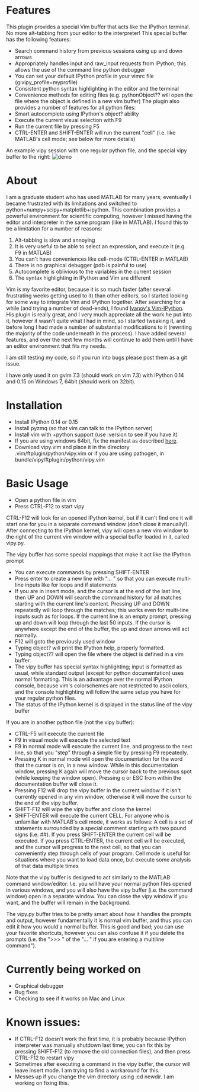 # Features
This plugin provides a special Vim buffer that acts like the IPython terminal.  No more alt-tabbing from your editor to the interpreter!  This special buffer has the following features:
* Search command history from previous sessions using up and down arrows
* Appropriately handles input and raw_input requests from IPython; this allows the use of the command line python debugger
* You can set your default IPython profile in your vimrc file (g:vipy_profile=myprofile)
* Consistent python syntax highlighting in the editor and the terminal 
* Convenience methods for editing files (e.g. pythonObject?? will open the file where the object is defined in a new vim buffer)
The plugin also provides a number of features for all python files:
* Smart autocomplete using IPython's object? ability
* Execute the current visual selection with F9
* Run the current file by pressing F5
* CTRL-ENTER and SHIFT-ENTER will run the current "cell" (i.e. like MATLAB's cell mode; see below for more details)

An example vipy session with one regular python file, and the special vipy buffer to the right:
![demo](https://github.com/johndgiese/vipy/raw/master/demo.PNG)

# About
I am a graduate student who has used MATLAB for many years; eventually I became frustrated with its limitations and switched to python+numpy+scipy+matplotlib+ipython.  This combination provides a powerful environment for scientific computing, however I missed having the editor and interpreter in the same program (like in MATLAB).  I found this to be a limitation for a number of reasons:

1. Alt-tabbing is slow and annoying
2. It is very useful to be able to select an expression, and execute it (e.g. F9 in MATLAB)
3. You can't have conveniences like cell-mode (CTRL-ENTER in MATLAB)
4. There is no graphical debugger (pdb is painful to use)
5. Autocomplete is oblivious to the variables in the current session
6. The syntax highlighting in IPython and Vim are different

Vim is my favorite editor, because it is so much faster (after several frustrating weeks getting used to it) than other editors, so I started looking for some way to integrate Vim and IPython together.
After searching for a while (and trying a number of dead-ends), I found [Ivanov's Vim-IPython](https://github.com/ivanov/vim-ipython).  His plugin is really great, and I very much appreciate all the work he put into it, however it wasn't quite what I had in mind, so I started tweaking it, and before long I had made a number of substantial modifications to it (rewriting the majority of the code underneath in the process).  I have added several features, and over the next few months will continue to add them until I have an editor environment that fits my needs.

I am still testing my code, so if you run into bugs please post them as a git issue.

I have only used it on gvim 7.3 (should work on vim 7.3) with IPython 0.14 and 0.15 on Windows 7, 64bit (should work on 32bit).

# Installation
* Install IPython 0.14 or 0.15
* Install pyzmq (so that vim can talk to the IPython server)
* Install vim with +python support (use :version to see if you have it)
* If you are using windows 64bit, fix the manifest as described [here](https://github.com/ivanov/vim-ipython/issues/20).
* Download vipy.vim and place it in the directory .vim/ftplugin/python/vipy.vim or if you are using pathogen, in bundle/vipy/ftplugin/python/vipy.vim

# Basic Usage
* Open a python file in vim
* Press CTRL-F12 to start vipy

CTRL-F12 will look for an opened IPython kernel, but if it can't find one it will start one for you in a separate command window (don't close it manually!).  After connecting to the IPython kernel, vipy will open a new vim window to the right of the current vim window with a special buffer loaded in it, called vipy.py.

The vipy buffer has some special mappings that make it act like the IPython prompt
* You can execute commands by pressing SHIFT-ENTER
* Press enter to create a new line with "... " so that you can execute multi-line inputs like for loops and if statements
* If you are in insert mode, and the cursor is at the end of the last line, then UP and DOWN will search the command history for all matches starting with the current line's content.  Pressing UP and DOWN repeatedly will loop through the matches; this works even for multi-line inputs such as for loops.  If the current line is an empty prompt, pressing up and down will loop through the last 50 inputs.  If the cursor is anywhere except the end of the buffer, the up and down arrows will act normally.
* F12 will goto the previously used window
* Typing object? will print the IPython help, properly formatted.
* Typing object?? will open the file where the object is defined in a vim buffer.
* The vipy buffer has special syntax highlighting; input is formatted as usual, while standard output (except for python documentation) uses normal formatting.  This is an advantage over the normal IPython console, because vim's colorschemes are not restricted to ascii colors, and the console highlighting will follow the same setup you have for your regular python files.
* The status of the IPython kernel is displayed in the status line of the vipy buffer

If you are in another python file (not the vipy buffer):
* CTRL-F5 will execute the current file
* F9 in visual mode will execute the selected text
* F9 in normal mode will execute the current line, and progress to the next line, so that you "step" through a simple file by pressing F9 repeatedly.
* Pressing K in normal mode will open the documentation for the word that the cursor is on, in a new window.  While in this documentation window, pressing K again will move the cursor back to the previous spot (while keeping the window open).  Pressing q or ESC from within the documentation buffer will close it.
* Pressing F12 will drop the vipy buffer in the current window if it isn't currently opened in any vim window, otherwise it will move the cursor to the end of the vipy buffer.
* SHIFT-F12 will wipe the vipy buffer and close the kernel
* SHIFT-ENTER will execute the current CELL.  For anyone who is unfamiliar with MATLAB's cell mode, it works as follows: A cell is a set of statements surrounded by a special comment starting with two pound signs (i.e. ##).  If you press SHIFT-ENTER the current cell will be executed.  If you press CTRL-ENTER, the current cell will be executed, and the cursor will progress to the next cell, so that you can conveniently step through cells of your program.  Cell mode is useful for situations where you want to load data once, but execute some analysis of that data multiple times

Note that the vipy buffer is designed to act similarly to the MATLAB command window/editor.  I.e. you will have your normal python files opened in various windows, and you will also have the vipy buffer (i.e. the command window) open in a separate window.  You can close the vipy window if you want, and the buffer will remain in the background.

The vipy.py buffer tries to be pretty smart about how it handles the prompts and output, however fundamentally it is normal vim buffer, and thus you can edit it how you would a normal buffer.  This is good and bad; you can use your favorite shortcuts, however you can also confuse it if you delete the prompts (i.e. the ">>> " of the "... " if you are entering a multiline command").

# Currently being worked on
* Graphical debugger
* Bug fixes
* Checking to see if it works on Mac and Linux

# Known issues:
* If CTRL-F12 doesn't work the first time, it is probably because IPython interpreter was manually shutdown last time; you can fix this by pressing SHIFT-F12 (to remove the old connection files), and then press CTRL-F12 to restart vipy
* Sometimes after executing a command in the vipy buffer, the cursor will leave insert mode.  I am trying to find a workaround for this.
* Messes up if you change the vim directory using :cd newdir.  I am working on fixing this.
